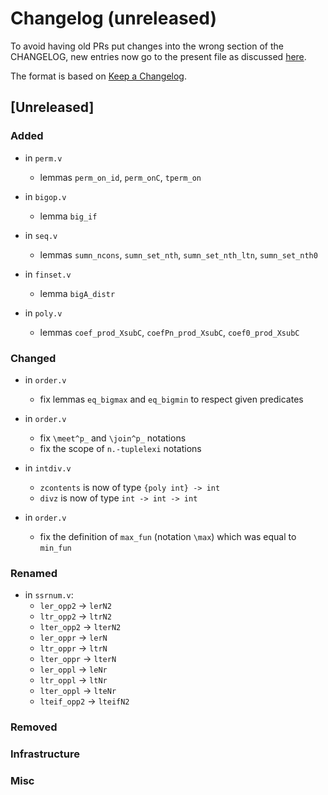 # Changelog (unreleased)

To avoid having old PRs put changes into the wrong section of the CHANGELOG,
new entries now go to the present file as discussed
[here](https://github.com/math-comp/math-comp/wiki/Agenda-of-the-April-23rd-2019-meeting-9h30-to-12h30#avoiding-issues-with-changelog).

The format is based on [Keep a Changelog](https://keepachangelog.com/en/1.0.0/).

## [Unreleased]

### Added

- in `perm.v`
  + lemmas `perm_on_id`, `perm_onC`, `tperm_on`

- in `bigop.v`
  + lemma `big_if`

- in `seq.v`
  + lemmas `sumn_ncons`, `sumn_set_nth`, `sumn_set_nth_ltn`,
    `sumn_set_nth0`

- in `finset.v`
  + lemma `bigA_distr`

- in `poly.v`
  + lemmas `coef_prod_XsubC`, `coefPn_prod_XsubC`, `coef0_prod_XsubC`

### Changed

- in `order.v`
  + fix lemmas `eq_bigmax` and `eq_bigmin` to respect given predicates

- in `order.v`
  + fix `\meet^p_` and `\join^p_` notations
  + fix the scope of `n.-tuplelexi` notations

- in `intdiv.v`
  + `zcontents` is now of type `{poly int} -> int`
  + `divz` is now of type `int -> int -> int`

- in `order.v`
  + fix the definition of `max_fun` (notation `\max`)
    which was equal to `min_fun`

### Renamed

- in `ssrnum.v`:
  + `ler_opp2` -> `lerN2`
  + `ltr_opp2` -> `ltrN2`
  + `lter_opp2` -> `lterN2`
  + `ler_oppr` -> `lerN`
  + `ltr_oppr` -> `ltrN`
  + `lter_oppr` -> `lterN`
  + `ler_oppl` -> `leNr`
  + `ltr_oppl` -> `ltNr`
  + `lter_oppl` -> `lteNr`
  + `lteif_opp2` -> `lteifN2`

### Removed

### Infrastructure

### Misc

